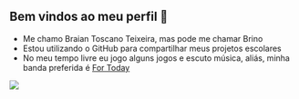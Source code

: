 ## Bem vindos ao meu perfil 👋

- Me chamo Braian Toscano Teixeira, mas pode me chamar Brino
- Estou utilizando o GitHub para compartilhar meus projetos escolares
- No meu tempo livre eu jogo alguns jogos e escuto música, aliás, minha banda preferida é [For Today](https://open.spotify.com/intl-pt/artist/3xvHWAD1Bz6vvVmVMPpZJs)

![](https://media.tenor.com/1d9vsVlDc0gAAAAi/hollow-knight-sad.gif)
